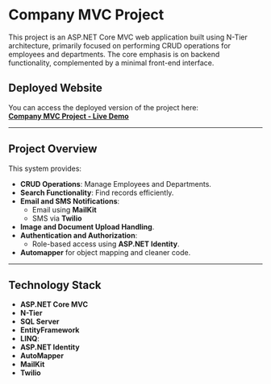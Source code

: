 # **Company MVC Project**

This project is an ASP.NET Core MVC web application built using N-Tier architecture, primarily focused on performing CRUD operations for employees and departments. The core emphasis is on backend functionality, complemented by a minimal front-end interface.

## **Deployed Website**

You can access the deployed version of the project here:  
[**Company MVC Project - Live Demo**](<http://crudmvcroute.runasp.net/>)







---

## **Project Overview**

This system provides:
- **CRUD Operations**: Manage Employees and Departments.
- **Search Functionality**: Find records efficiently.
- **Email and SMS Notifications**:
  - Email using **MailKit**  
  - SMS via **Twilio**
- **Image and Document Upload Handling**.
- **Authentication and Authorization**:
  - Role-based access using **ASP.NET Identity**.
- **Automapper** for object mapping and cleaner code.

---

## **Technology Stack**

- **ASP.NET Core MVC**
- **N-Tier**
- **SQL Server**
- **EntityFramework**
- **LINQ**:
- **ASP.NET Identity**
- **AutoMapper**
- **MailKit**
- **Twilio**
   

